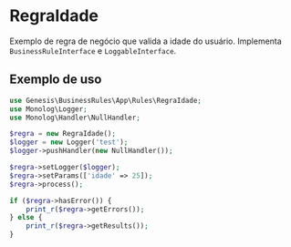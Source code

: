 # RegraIdade

Exemplo de regra de negócio que valida a idade do usuário. Implementa `BusinessRuleInterface` e `LoggableInterface`.

## Exemplo de uso

```php
use Genesis\BusinessRules\App\Rules\RegraIdade;
use Monolog\Logger;
use Monolog\Handler\NullHandler;

$regra = new RegraIdade();
$logger = new Logger('test');
$logger->pushHandler(new NullHandler());

$regra->setLogger($logger);
$regra->setParams(['idade' => 25]);
$regra->process();

if ($regra->hasError()) {
    print_r($regra->getErrors());
} else {
    print_r($regra->getResults());
}
```
